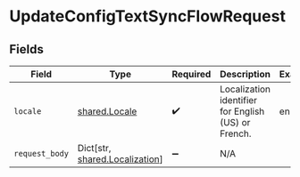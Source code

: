 # UpdateConfigTextSyncFlowRequest


## Fields

| Field                                                                 | Type                                                                  | Required                                                              | Description                                                           | Example                                                               |
| --------------------------------------------------------------------- | --------------------------------------------------------------------- | --------------------------------------------------------------------- | --------------------------------------------------------------------- | --------------------------------------------------------------------- |
| `locale`                                                              | [shared.Locale](../../models/shared/locale.md)                        | :heavy_check_mark:                                                    | Localization identifier for English (US) or French.                   | en-us                                                                 |
| `request_body`                                                        | Dict[str, [shared.Localization](../../models/shared/localization.md)] | :heavy_minus_sign:                                                    | N/A                                                                   |                                                                       |